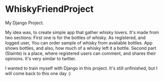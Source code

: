 # WhiskyFriendProject
My Django Project. 

My idea was, to create simple app that gather whisky lovers.
It's made from two sections:
First one is for the bottles of whisky. As registered, and logged user, You can order sample of whisky from avaliable bottles.
App shows bottles, and also, how much of a whisky left it a bottle. 
Second part (Slainte) is a place, where registered users can comment, and shares their opinions. It's very similar to twitter.

I wanted to train myself with Django in this project.
It's still unfinished, but I will come back to this one day :)

